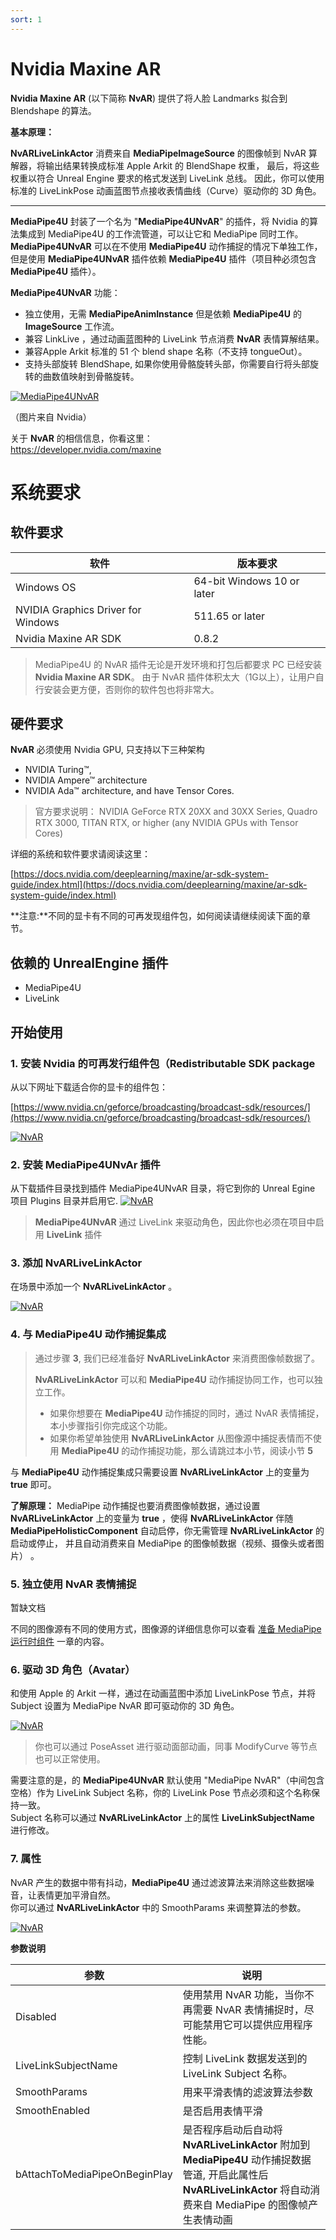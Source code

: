 ```yaml
---
sort: 1
---
```


# Nvidia Maxine AR

**Nvidia Maxine AR** (以下简称 **NvAR**) 提供了将人脸 Landmarks 拟合到 Blendshape 的算法。   

**基本原理：**  

**NvARLiveLinkActor** 消费来自 **MediaPipeImageSource** 的图像帧到 NvAR 算解器，将输出结果转换成标准 Apple Arkit 的 BlendShape 权重，
最后，将这些权重以符合 Unreal Engine 要求的格式发送到 LiveLink 总线。  因此，你可以使用标准的 LiveLinkPose 动画蓝图节点接收表情曲线（Curve）驱动你的 3D 角色。


---

**MediaPipe4U** 封装了一个名为 "**MediaPipe4UNvAR**" 的插件，将 Nvidia 的算法集成到 MediaPipe4U 的工作流管道，可以让它和 MediaPipe 同时工作。
**MediaPipe4UNvAR** 可以在不使用 **MediaPipe4U** 动作捕捉的情况下单独工作，但是使用 **MediaPipe4UNvAR** 插件依赖 **MediaPipe4U** 插件（项目种必须包含 **MediaPipe4U** 插件）。    

**MediaPipe4UNvAR** 功能：

- 独立使用，无需 **MediaPipeAnimInstance** 但是依赖 **MediaPipe4U** 的 **ImageSource** 工作流。
- 兼容 LinkLive ，通过动画蓝图种的 LiveLink 节点消费 **NvAR** 表情算解结果。
- 兼容Apple Arkit 标准的 51 个 blend shape 名称（不支持 tongueOut）。
- 支持头部旋转 BlendShape, 如果你使用骨骼旋转头部，你需要自行将头部旋转的曲数值映射到骨骼旋转。

[![MediaPipe4UNvAR](https://res.cloudinary.com/marcomontalbano/image/upload/v1675773553/video_to_markdown/images/youtube--bPKSgkCx2kw-c05b58ac6eb4c4700831b2b3070cd403.jpg)](https://youtu.be/bPKSgkCx2kw "MediaPipe4UNvAR")

（图片来自 Nvidia）

关于 **NvAR** 的相信信息，你看这里：   
https://developer.nvidia.com/maxine

# 系统要求

## 软件要求

|软件|版本要求|
|----|--------|
Windows OS | 64-bit Windows 10 or later
NVIDIA Graphics Driver for Windows | 511.65 or later
Nvidia Maxine AR SDK | 0.8.2

> MediaPipe4U 的 NvAR 插件无论是开发环境和打包后都要求 PC 已经安装 **Nvidia Maxine AR SDK**。
> 由于 NvAR 插件体积太大（1G以上），让用户自行安装会更方便，否则你的软件包也将非常大。

## 硬件要求

**NvAR** 必须使用 Nvidia GPU, 只支持以下三种架构

- NVIDIA Turing™, 
- NVIDIA Ampere™ architecture
- NVIDIA Ada™ architecture, and have Tensor Cores.

> 官方要求说明：  NVIDIA GeForce RTX 20XX and 30XX Series, Quadro RTX 3000, TITAN RTX, or higher (any NVIDIA GPUs with Tensor Cores)

详细的系统和软件要求请阅读这里：

[https://docs.nvidia.com/deeplearning/maxine/ar-sdk-system-guide/index.html](https://docs.nvidia.com/deeplearning/maxine/ar-sdk-system-guide/index.html)

**注意:**不同的显卡有不同的可再发现组件包，如何阅读请继续阅读下面的章节。

## 依赖的 UnrealEngine 插件

- MediaPipe4U
- LiveLink


## 开始使用

### 1. 安装 Nvidia 的可再发行组件包（Redistributable SDK package

从以下网址下载适合你的显卡的组件包：   

[https://www.nvidia.cn/geforce/broadcasting/broadcast-sdk/resources/](https://www.nvidia.cn/geforce/broadcasting/broadcast-sdk/resources/)

[![NvAR](./nvar/download_nvar.jpg "NvAR")](nvar/download_nvar.jpg)



### 2. 安装 MediaPipe4UNvAr 插件   

从下载插件目录找到插件 MediaPipe4UNvAR 目录，将它到你的 Unreal Egine 项目 Plugins 目录并启用它.
[![NvAR](./nvar/nvar_plugin_install.jpg "NvAR")](./nvar/nvar_plugin_install.jpg)
> **MediaPipe4UNvAR** 通过 LiveLink 来驱动角色，因此你也必须在项目中启用 **LiveLink** 插件

### 3. 添加 NvARLiveLinkActor

在场景中添加一个 **NvARLiveLinkActor** 。

[![NvAR](./nvar/nvar_put_actor_to_level.jpg "NvAR")](./nvar/nvar_put_actor_to_level.jpg)


### 4. 与 MediaPipe4U 动作捕捉集成

> 通过步骤 **3**, 我们已经准备好 **NvARLiveLinkActor** 来消费图像帧数据了。
>
> **NvARLiveLinkActor** 可以和 **MediaPipe4U** 动作捕捉协同工作，也可以独立工作。 
>    
> - 如果你想要在 **MediaPipe4U** 动作捕捉的同时，通过 NvAR 表情捕捉，本小步骤指引你完成这个功能。  
> - 如果你希望单独使用 **NvARLiveLinkActor** 从图像源中捕捉表情而不使用 **MediaPipe4U** 的动作捕捉功能，那么请跳过本小节，阅读小节 **5**
>


与 **MediaPipe4U** 动作捕捉集成只需要设置 **NvARLiveLinkActor** 上的变量为 **true** 即可。

**了解原理：**
MediaPipe 动作捕捉也要消费图像帧数据，通过设置 **NvARLiveLinkActor** 上的变量为 **true** ，使得 **NvARLiveLinkActor** 伴随 **MediaPipeHolisticComponent** 自动启停，你无需管理 **NvARLiveLinkActor** 的启动或停止， 并且自动消费来自 MediaPipe 的图像帧数据（视频、摄像头或者图片） 。

### 5. 独立使用 NvAR 表情捕捉

暂缺文档   

<!-- # > 如果你阅读过本节开头的"基本原理", 你就知道 NvAR 需要消费图像帧来计算表情权重。
# > 帧由图像源提供，图像源在 MediaPipe4U 中被抽象为 **MediaPipeImageSource** (实际它是一个 **IMediaPipeImageSource** 接口)。
# 
# - 5.1 准备图像源（**MediaPipeImageSource**）
# 
# 在场景中的任意 Actor 上附加一个图像源，**MediaPipe4U** 支持三种开箱即用的图像源：   
# 
# - **StaticImageSouceComponent** : 静态图片
# - **GStreamerImageSourceComponent** ：视频文件
# - **WebcamImageSourceComponent**: USB 摄像头
# 
# > 你也可以实现自己的图片源。但是，实现图像源必须使用 C++ 编程，因为图片源伴随着复杂的异步任务，多线程，图片解码等内容，稍有不当，会造成死锁，程序性能低下等严重问题，所以，用蓝图实现图像源并不合适。
# > 在 C++ 中，可以通过继承 **MediaPipeImageSourceComponent** 实现自己的图像源，**MediaPipeImageSource** 已经为你处理好多线程，帧缓冲池, 异步消费队列等棘手的问题，你只需要自己完成图片格式解码即可。 -->


不同的图像源有不同的使用方式，图像源的详细信息你可以查看 [准备 MediaPipe 运行时组件](../usage/prepare_components.md) 一章的内容。

### 6. 驱动 3D 角色（Avatar）

和使用 Apple 的 Arkit 一样，通过在动画蓝图中添加 LiveLinkPose 节点，并将 Subject 设置为 MediaPipe NvAR 即可驱动你的 3D 角色。

[![NvAR](./nvar/nvar_put_livelink_node.jpg "NvAR")](./nvar/nvar_put_livelink_node.jpg)

> 你也可以通过 PoseAsset 进行驱动面部动画，同事 ModifyCurve 等节点也可以正常使用。

需要注意的是，的 **MediaPipe4UNvAR** 默认使用 "MediaPipe NvAR"（中间包含空格）作为 LiveLink Subject 名称，你的 LiveLink Pose 节点必须和这个名称保持一致。   
Subject 名称可以通过 **NvARLiveLinkActor** 上的属性 **LiveLinkSubjectName** 进行修改。

### 7. 属性

NvAR 产生的数据中带有抖动，**MediaPipe4U** 通过滤波算法来消除这些数据噪音，让表情更加平滑自然。   
你可以通过 **NvARLiveLinkActor** 中的 SmoothParams 来调整算法的参数。

[![NvAR](./nvar/nvar_actor_props.jpg "NvAR")](./nvar/nvar_actor_props.jpg)

**参数说明**

|参数|说明|
|----|--------|
Disabled | 使用禁用 NvAR 功能，当你不再需要 NvAR 表情捕捉时，尽可能禁用它可以提供应用程序性能。
LiveLinkSubjectName | 控制 LiveLink 数据发送到的 LiveLink Subject 名称。
SmoothParams | 用来平滑表情的滤波算法参数
SmoothEnabled | 是否启用表情平滑
bAttachToMediaPipeOnBeginPlay | 是否程序启动后自动将 **NvARLiveLinkActor** 附加到 **MediaPipe4U** 动作捕捉数据管道, 开启此属性后 **NvARLiveLinkActor** 将自动消费来自 MediaPipe 的图像帧产生表情动画

